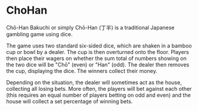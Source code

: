 # ChoHan
Chō-Han Bakuchi or simply Chō-Han (丁半) is a traditional Japanese gambling game using dice.

The game uses two standard six-sided dice, which are shaken in a bamboo cup or bowl by a dealer. The cup is then overturned onto the floor. Players then place their wagers on whether the sum total of numbers showing on the two dice will be "Chō" (even) or "Han" (odd). The dealer then removes the cup, displaying the dice. The winners collect their money.

Depending on the situation, the dealer will sometimes act as the house, collecting all losing bets. More often, the players will bet against each other (this requires an equal number of players betting on odd and even) and the house will collect a set percentage of winning bets.
